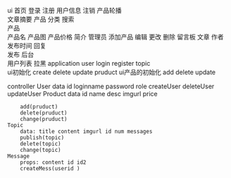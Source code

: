 ui
    首页 
        登录  注册  用户信息  注销
        产品轮播  
        文章摘要
    产品
        分类 搜索  
        产品   
            产品名  产品图  产品价格  简介
            管理员
            添加产品 编辑 更改 删除
    留言板
        文章 
            作者 发布时间  回复  
        发布
    后台   
        用户列表  拉黑 
application
    user    login
            register
    topic  
           ui初始化 create delete update 
    pruduct
           ui产品的初始化  add  delete update   

controller
    User
        data  id loginname password role 
        createUser
        deleteUser
        updateUser
    Product
        data  id name  desc  imgurl  price 
        
        add(pruduct) 
        delete(pruduct)
        change(pruduct)
    Topic 
        data: title content imgurl id num messages
        publish(topic) 
        delete(topic)
        change(topic)
    Message
        props: content id id2
        createMess(userid )
